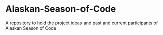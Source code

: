 # Alaskan-Season-of-Code
A repository to hold the project ideas and past and current participants of Alaskan Season of Code
